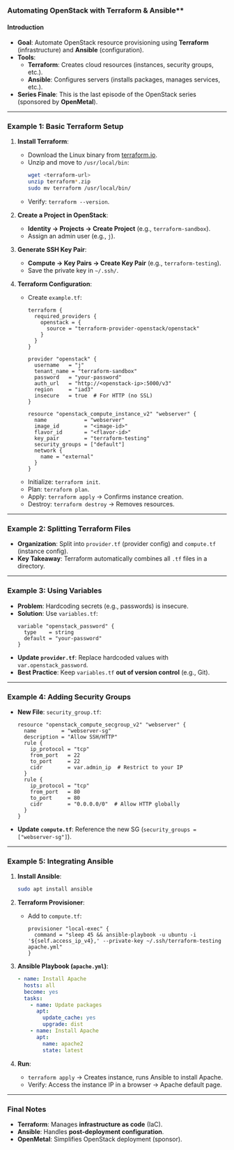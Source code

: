 ###  Automating OpenStack with Terraform & Ansible**  

#### **Introduction**  
- **Goal**: Automate OpenStack resource provisioning using **Terraform** (infrastructure) and **Ansible** (configuration).  
- **Tools**:  
  - **Terraform**: Creates cloud resources (instances, security groups, etc.).  
  - **Ansible**: Configures servers (installs packages, manages services, etc.).  
- **Series Finale**: This is the last episode of the OpenStack series (sponsored by **OpenMetal**).  

---

### **Example 1: Basic Terraform Setup**  
1. **Install Terraform**:  
   - Download the Linux binary from [terraform.io](https://terraform.io).  
   - Unzip and move to `/usr/local/bin`:  
     ```bash
     wget <terraform-url>  
     unzip terraform*.zip  
     sudo mv terraform /usr/local/bin/  
     ```  
   - Verify: `terraform --version`.  

2. **Create a Project in OpenStack**:  
   - **Identity → Projects → Create Project** (e.g., `terraform-sandbox`).  
   - Assign an admin user (e.g., `j`).  

3. **Generate SSH Key Pair**:  
   - **Compute → Key Pairs → Create Key Pair** (e.g., `terraform-testing`).  
   - Save the private key in `~/.ssh/`.  

4. **Terraform Configuration**:  
   - Create `example.tf`:  
     ```hcl
     terraform {
       required_providers {
         openstack = {
           source = "terraform-provider-openstack/openstack"
         }
       }
     }

     provider "openstack" {
       username   = "j"
       tenant_name = "terraform-sandbox"
       password   = "your-password"
       auth_url   = "http://<openstack-ip>:5000/v3"
       region     = "iad3"
       insecure   = true  # For HTTP (no SSL)
     }

     resource "openstack_compute_instance_v2" "webserver" {
       name            = "webserver"
       image_id        = "<image-id>"
       flavor_id       = "<flavor-id>"
       key_pair        = "terraform-testing"
       security_groups = ["default"]
       network {
         name = "external"
       }
     }
     ```  
   - Initialize: `terraform init`.  
   - Plan: `terraform plan`.  
   - Apply: `terraform apply` → Confirms instance creation.  
   - Destroy: `terraform destroy` → Removes resources.  

---

### **Example 2: Splitting Terraform Files**  
- **Organization**: Split into `provider.tf` (provider config) and `compute.tf` (instance config).  
- **Key Takeaway**: Terraform automatically combines all `.tf` files in a directory.  

---

### **Example 3: Using Variables**  
- **Problem**: Hardcoding secrets (e.g., passwords) is insecure.  
- **Solution**: Use `variables.tf`:  
  ```hcl
  variable "openstack_password" {
    type    = string
    default = "your-password"
  }
  ```  
- **Update `provider.tf`**: Replace hardcoded values with `var.openstack_password`.  
- **Best Practice**: Keep `variables.tf` **out of version control** (e.g., Git).  

---

### **Example 4: Adding Security Groups**  
- **New File**: `security_group.tf`:  
  ```hcl
  resource "openstack_compute_secgroup_v2" "webserver" {
    name        = "webserver-sg"
    description = "Allow SSH/HTTP"
    rule {
      ip_protocol = "tcp"
      from_port   = 22
      to_port     = 22
      cidr        = var.admin_ip  # Restrict to your IP
    }
    rule {
      ip_protocol = "tcp"
      from_port   = 80
      to_port     = 80
      cidr        = "0.0.0.0/0"  # Allow HTTP globally
    }
  }
  ```  
- **Update `compute.tf`**: Reference the new SG (`security_groups = ["webserver-sg"]`).  

---

### **Example 5: Integrating Ansible**  
1. **Install Ansible**:  
   ```bash
   sudo apt install ansible
   ```  

2. **Terraform Provisioner**:  
   - Add to `compute.tf`:  
     ```hcl
     provisioner "local-exec" {
       command = "sleep 45 && ansible-playbook -u ubuntu -i '${self.access_ip_v4},' --private-key ~/.ssh/terraform-testing apache.yml"
     }
     ```  

3. **Ansible Playbook (`apache.yml`)**:  
   ```yaml
   - name: Install Apache
     hosts: all
     become: yes
     tasks:
       - name: Update packages
         apt:
           update_cache: yes
           upgrade: dist
       - name: Install Apache
         apt:
           name: apache2
           state: latest
   ```  

4. **Run**:  
   - `terraform apply` → Creates instance, runs Ansible to install Apache.  
   - Verify: Access the instance IP in a browser → Apache default page.  

---

### **Final Notes**  
- **Terraform**: Manages **infrastructure as code** (IaC).  
- **Ansible**: Handles **post-deployment configuration**.  
- **OpenMetal**: Simplifies OpenStack deployment (sponsor).  

